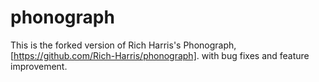 # phonograph

This is the forked version of Rich Harris's Phonograph, [https://github.com/Rich-Harris/phonograph].
with bug fixes and feature improvement.